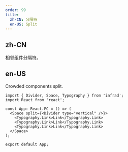 ```yaml
---
order: 99
title:
  zh-CN: 分隔符
  en-US: Split
---
```


## zh-CN

相邻组件分隔符。

## en-US

Crowded components split.

```tsx
import { Divider, Space, Typography } from 'infrad';
import React from 'react';

const App: React.FC = () => (
  <Space split={<Divider type="vertical" />}>
    <Typography.Link>Link</Typography.Link>
    <Typography.Link>Link</Typography.Link>
    <Typography.Link>Link</Typography.Link>
  </Space>
);

export default App;
```
